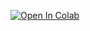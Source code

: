 [![Open In Colab](https://colab.research.google.com/assets/colab-badge.svg)](https://colab.research.google.com/github/liamnaka/space/)

